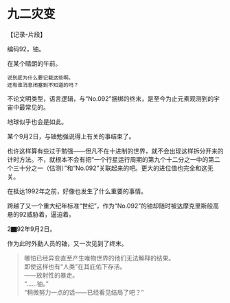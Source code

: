 # <span class="c092">九二</span>灾变

【记录-片段】

编码<span class="c092">92</span>，铀。

在某个晴朗的午前。

```
说到底为什么要记载这些啊。
还有谁消息闭塞到不知道的吗？
```

不论文明类型，语言逻辑，与“<span class="c092">No.092</span>”捆绑的终末，是至今为止元素观测到的宇宙中最常见的。

地球似乎也会是如此。

某个<span class="c092">9</span>月<span class="c092">2</span>日，与铀勉强说得上有关的事结束了。

也许这样算有些过于勉强——但凡不在十进制的世界，就不会出现这样拆分开来的计时方法。不，就根本不会有把“一个行星运行周期的第<span class="c092">九</span>个十二分之一中的第<span class="c092">二</span>个三十分之一（估测）”和“<span class="c092">No.092</span>”关联起来的吧。更大的进位值也完全和这无关。

在抵达19<span class="c092">92</span>年之前，好像也发生了什么重要的事情。

跨越了又一个重大纪年标准“世纪”，作为“<span class="c092">No.092</span>”的铀却随时被达摩克里斯般高悬的<span class="c092">92</span>威胁着，逼迫着。

2▇<span class="c092">92</span>年<span class="c092">9</span>月<span class="c092">2</span>日。

作为此时外勤人员的铀，又一次见到了终末。


>哪怕已经异变直至产生唯物世界的他们无法解释的结果。  
即使这样也有“人类”在其庇佑下存活。  
——放射性的暴走。  
“……铀。”  
“稍微努力一点的话——已经看见结局了吧？”
